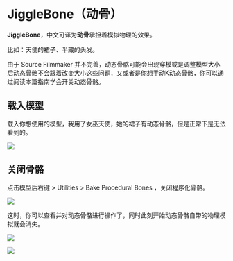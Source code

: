 # JiggleBone（动骨）

**JiggleBone**，中文可译为**动骨**承担着模拟物理的效果。

比如：天使的裙子、半藏的头发。

由于 Source Filmmaker 并不完善，动态骨骼可能会出现穿模或是调整模型大小后动态骨骼不会跟着改变大小这些问题，又或者是你想手动K动态骨骼，你可以通过阅读本篇指南学会开关动态骨骼。

## 载入模型

载入你想使用的模型，我用了女巫天使，她的裙子有动态骨骼，但是正常下是无法看到的。

![](https://ae01.alicdn.com/kf/HTB126eeT3HqK1RjSZFgq6y7JXXaD.jpg)

## 关闭骨骼

点击模型后右键 > Utilities > Bake Procedural Bones ，关闭程序化骨骼。

![](https://ae01.alicdn.com/kf/HTB1zFWiT3HqK1RjSZFEq6AGMXXah.jpg)

这时，你可以查看并对动态骨骼进行操作了，同时此刻开始动态骨骼自带的物理模拟就会消失。

![](https://ae01.alicdn.com/kf/HTB1ffaHT4naK1RjSZFtq6zC2VXaX.jpg)

![](https://ae01.alicdn.com/kf/HTB1wamjTW6qK1RjSZFmq6x0PFXaf.jpg)